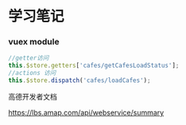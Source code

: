 # 学习笔记

### vuex module

```javascript
//getter访问
this.$store.getters['cafes/getCafesLoadStatus'];
//actions 访问
this.$store.dispatch('cafes/loadCafes');
```

高德开发者文档

https://lbs.amap.com/api/webservice/summary
